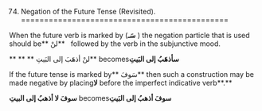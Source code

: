 74. Negation of the Future Tense (Revisited).
=============================================

When the future verb is marked by (**سَـ** ) the negation particle that
is used should be** لنْ**   followed by the verb in the subjunctive
mood.

** ** ** لنْ أذهَبَ إلی البَيتِ** becomes**سأذهَبُ إلی البَيتِ**

If the future tense is marked by** سَوفَ** then such a
construction may be made negative by placing**لا** before the imperfect
indicative verb**.**

**سوفَ لا أذهبُ إلی البيتِ** becomes**سوفَ أذهبُ إلی البَيتِ**


